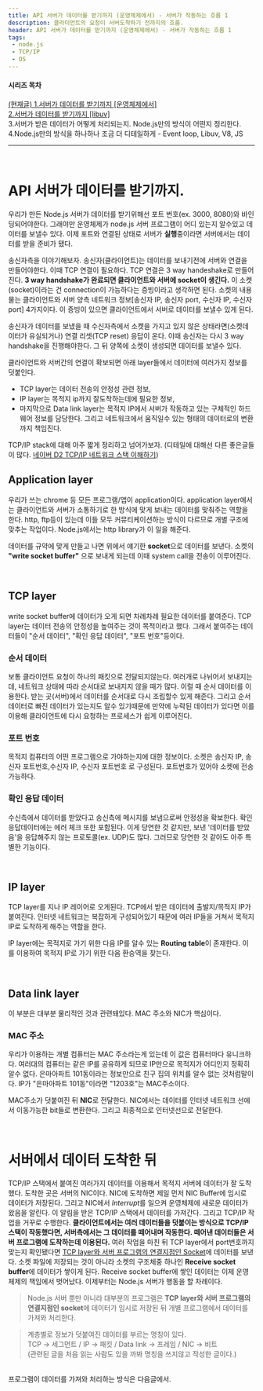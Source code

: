 ```yaml
---
title: API 서버가 데이터를 받기까지 (운영체제에서) - 서버가 작동하는 흐름 1
description: 클라이언트의 요청이 서버도착하기 전까지의 흐름.
header: API 서버가 데이터를 받기까지 (운영체제에서) - 서버가 작동하는 흐름 1
tags:
 - node.js
 - TCP/IP
 - OS
---
```


#### 시리즈 목차
[<U>(현재글) 1.서버가 데이터를 받기까지 [운영체제에서]</U>](https://moonqqqq.github.io/before-arriving-server-server-series-1) <br>
[2.서버가 데이터를 받기까지 [libuv]](https://moonqqqq.github.io/from-the-libuv-server-series-2) <br>
3.서버가 받은 데이터가 어떻게 처리되는지. Node.js만의 방식이 어떤지 정리한다. <br>
4.Node.js만의 방식을 하나하나 조금 더 디테일하게 - Event loop, Libuv, V8, JS

---
<br> 

# API 서버가 데이터를 받기까지.
우리가 만든 Node.js 서버가 데이터를 받기위해선 포트 번호(ex. 3000, 8080)와 바인딩되어야한다. 그래야만 운영체제가 node.js 서버 프로그램이 어디 있는지 알수있고 데이터를 보낼수 있다.
이제 포트와 연결된 상태로 서버가 **실행**중이라면 서버에서는 데이터를 받을 준비가 됐다.

송신자측을 이야기해보자.
송신자(클라이언트)는 데이터를 보내기전에 서버와 연결을 만들어야한다. 이때 TCP 연결이 필요하다. TCP 연결은 3 way handeshake로 만들어진다. **3 way handshake가 완료되면 클라이언트와 서버에 socket이 생긴다.** 이 소켓(socket)이라는 건 connection이 가능하다는 증빙이라고 생각하면 된다. 소켓의 내용물는 클라이언트와 서버 양측 네트워크 정보[송신자 IP, 송신자 port, 수신자 IP, 수신자 port] 4가지이다. 이 증빙이 있으면 클라이언트에서 서버로 데이터를 보낼수 있게 된다.

송신자가 데이터를 보냈을 때 수신자측에서 소켓을 가지고 있지 않은 상태라면(소켓데이터가 유실되거나) 연결 리셋(TCP reset) 응답이 온다. 이때 송신자는 다시 3 way handshake을 진행해야한다. 그 뒤 양쪽에 소켓이 생성되면 데이터를 보낼수 있다.

클라이언트와 서버간의 연결이 확보되면 아래 layer들에서 데이터에 여러가지 정보를 덧붙인다. <br>
- TCP layer는 데이터 전송의 안정성 관련 정보,<br>
- IP layer는 목적지 ip까지 잘도착하는데에 필요한 정보,<br>
- 마지막으로 Data link layer는 목적지 IP에서 서버가 작동하고 있는 구체적인 하드웨어 정보를 담당한다. 그리고 네트워크에서 움직일수 있는 형태의 데이터로의 변환까지 책임진다.

TCP/IP stack에 대해 아주 짧게 정리하고 넘어가보자. (디테일에 대해선 다른 좋은글들이 많다. [네이버 D2 TCP/IP 네트워크 스택 이해하기](https://d2.naver.com/helloworld/47667))

## Application layer
우리가 쓰는 chrome 등 모든 프로그램/앱이 application이다. application layer에서는 클라이언트와 서버가 소통하기로 한 방식에 맞게 보내는 데이터를 맞춰주는 역할을 한다. http, ftp등이 있는데 이들 모두 커뮤티케이션하는 방식이 다르므로 개별 구조에 맞추는 작업이다. Node.js에서는 http library가 이 일을 해준다.

데이터를 규약에 맞게 만들고 나면 위에서 얘기한 **socket**으로 데이터를 보낸다. 소켓의 **"write socket buffer"** 으로 보내게 되는데 이때 system call을 전송이 이루어진다.

<br>

## TCP layer
write socket buffer에 데이터가 오게 되면 차례차례 필요한 데이터를 붙여준다. TCP layer는 데이터 전송의 안정성을 높여주는 것이 목적이라고 했다. 그래서 붙여주는 데이터들이 "순서 데이터", "확인 응답 데이터", "포트 번호"등이다. 

### 순서 데이터
보통 클라이언트 요청이 하나의 패킷으로 전달되지않는다. 여러개로 나뉘어서 보내지는데, 네트워크 상태에 따라 순서대로 보내지지 않을 때가 많다. 이럴 때 순서 데이터를 이용한다. 받는 곳(서버)에서 데이터를 순서대로 다시 조립할수 있게 해준다. 그리고 순서 데이터로 빠진 데이터가 있는지도 알수 있기때문에 만약에 누락된 데이터가 있다면 이를 이용해 클라이언트에 다시 요청하는 프로세스가 쉽게 이루어진다.

### 포트 번호
목적지 컴퓨터의 어떤 프로그램으로 가야하는지에 대한 정보이다. 소켓은 송신자 IP, 송신자 포트번호,수신자 IP, 수신자 포트번호 로 구성된다. 포트번호가 있어야 소켓에 전송가능하다.

### 확인 응답 데이터
수신측에서 데이터를 받았다고 송신측에 메시지를 보냄으로써 안정성을 확보한다. 확인 응답데이터에는 에러 체크 또한 포함된다. 이게 당연한 것 같지만, 보낸 '데이터를 받았음'을 응답해주지 않는 프로토콜(ex. UDP)도 많다. 그러므로 당연한 것 같아도 아주 특별한 기능이다.

<br>

## IP layer
TCP layer를 지나 IP 레이어로 오게된다. TCP에서 받은 데이터에 출발지/목적지 IP가 붙여진다. 인터넷 네트워크는 복잡하게 구성되어있기 때문에 여러 IP들을 거쳐서 목적지 IP로 도착하게 해주는 역할을 한다.

IP layer에는 목적지로 가기 위한 다음 IP를 알수 있는 **Routing table**이 존재한다. 이를 이용하여 목적지 IP로 가기 위한 다음 환승역을 찾는다.

<br>

## Data link layer
이 부분은 대부분 물리적인 것과 관련돼있다. MAC 주소와 NIC가 핵심이다.

### MAC 주소
우리가 이용하는 개별 컴퓨터는 MAC 주소라는게 있는데 이 값은 컴퓨터마다 유니크하다. 여러대의 컴퓨터는 같은 IP를 공유하게 되므로 IP만으로 목적지가 어디인지 정확히 알수 없다. 은마아파트 101동이라는 정보만으로 친구 집의 위치를 알수 없는 것처럼말이다. IP가 "은마아파트 101동"이라면 "1203호"는 MAC주소이다.

MAC주소가 덧붙여진 뒤 **NIC**로 전달한다. NIC에서는 데이터를 인터넷 네트워크 선에서 이동가능한 bit들로 변환한다. 그리고 최종적으로 인터넷선으로 전달한다.

<br>

# 서버에서 데이터 도착한 뒤
TCP/IP 스택에서 붙여진 여러가지 데이터를 이용해서 목적지 서버에 데이터가 잘 도착했다. 도착한 곳은 서버의 NIC이다. NIC에 도착하면 제일 먼저 NIC Buffer에 임시로 데이터가 저장된다. 그리고 NIC에서 *Interrupt*를 일으켜 운영체제에 새로운 데이터가 왔음을 알린다. 이 알림을 받은 TCP/IP 스택에서 데이터를 가져간다. 그리고 TCP/IP 작업을 거꾸로 수행한다. **클라이언트에서는 여러 데이터들을 덧붙이는 방식으로 TCP/IP 스택이 작동했다면, 서버측에서는 그 데이터를 떼어내며 작동한다. 떼어낸 데이터들은 서버 프로그램에 도착하는데 이용된다.** 여러 작업을 마친 뒤 TCP layer에서 port번호까지 맞는지 확인됐다면 <U>TCP layer와 서버 프로그램의 연결지점인 Socket</U>에 데이터를 보낸다. 소켓 파일에 저장되는 것이 아니라 소켓의 구조체중 하나인 **Receive socket buffer**에 데이터가 쌓이게 된다.
Receive socket buffer에 쌓인 데이터는 이제 운영체제의 책임에서 벗어났다. 이제부터는 Node.js 서버가 행동을 할 차례이다. <br>

> Node.js 서버 뿐만 아니라 대부분의 프로그램은 **TCP layer와 서버 프로그램의 연결지점인 socket**에 데이터가 임시로 저장된 뒤 개별 프로그램에서 데이터를 가져와 처리한다.

> 계층별로 정보가 덧붙여진 데이터를 부르는 명칭이 있다. <br>TCP -> 세그먼트 / IP -> 패킷 / Data link -> 프레임 / NIC -> 비트<br>
(관련된 글을 처음 읽는 사람도 있을 까봐 명칭을 쓰지않고 작성한 글이다.)

<br>
프로그램이 데이터를 가져와 처리하는 방식은 다음글에서.